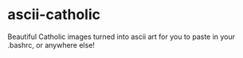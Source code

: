 # ascii-catholic
Beautiful Catholic images turned into ascii art for you to paste in your .bashrc, or anywhere else!
